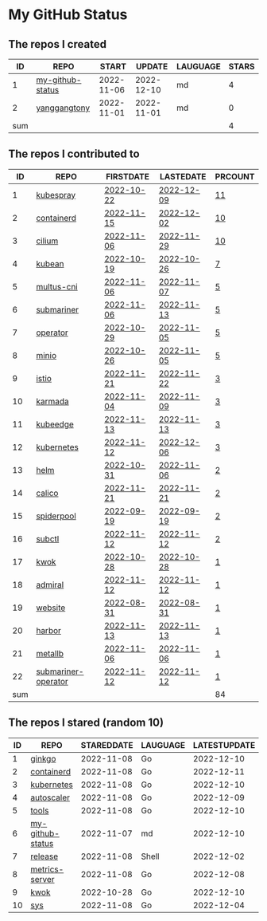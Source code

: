 # My GitHub Status

<!--START_SECTION:my_github-->
## The repos I created
| ID  |                                 REPO                                 |   START    |   UPDATE   | LAUGUAGE | STARS |
|-----|----------------------------------------------------------------------|------------|------------|----------|-------|
|   1 | [my-github-status](https://github.com/yanggangtony/my-github-status) | 2022-11-06 | 2022-12-10 | md       |     4 |
|   2 | [yanggangtony](https://github.com/yanggangtony/yanggangtony)         | 2022-11-01 | 2022-11-01 | md       |     0 |
| sum |                                                                      |            |            |          |     4 |

## The repos I contributed to
| ID  |                                    REPO                                     |                                  FIRSTDATE                                   |                                  LASTEDATE                                   |                                             PRCOUNT                                             |
|-----|-----------------------------------------------------------------------------|------------------------------------------------------------------------------|------------------------------------------------------------------------------|-------------------------------------------------------------------------------------------------|
|   1 | [kubespray](https://github.com/kubernetes-sigs/kubespray)                   | [2022-10-22](https://github.com/kubernetes-sigs/kubespray/pull/9421)         | [2022-12-09](https://github.com/kubernetes-sigs/kubespray/pull/9557)         | [11](https://github.com/kubernetes-sigs/kubespray/pulls?q=is%3Apr+author%3Ayanggangtony)        |
|   2 | [containerd](https://github.com/containerd/containerd)                      | [2022-11-15](https://github.com/containerd/containerd/pull/7670)             | [2022-12-02](https://github.com/containerd/containerd/pull/7748)             | [10](https://github.com/containerd/containerd/pulls?q=is%3Apr+author%3Ayanggangtony)            |
|   3 | [cilium](https://github.com/cilium/cilium)                                  | [2022-11-06](https://github.com/cilium/cilium/pull/22016)                    | [2022-11-29](https://github.com/cilium/cilium/pull/22428)                    | [10](https://github.com/cilium/cilium/pulls?q=is%3Apr+author%3Ayanggangtony)                    |
|   4 | [kubean](https://github.com/kubean-io/kubean)                               | [2022-10-19](https://github.com/kubean-io/kubean/pull/217)                   | [2022-10-26](https://github.com/kubean-io/kubean/pull/247)                   | [7](https://github.com/kubean-io/kubean/pulls?q=is%3Apr+author%3Ayanggangtony)                  |
|   5 | [multus-cni](https://github.com/k8snetworkplumbingwg/multus-cni)            | [2022-11-06](https://github.com/k8snetworkplumbingwg/multus-cni/pull/952)    | [2022-11-07](https://github.com/k8snetworkplumbingwg/multus-cni/pull/955)    | [5](https://github.com/k8snetworkplumbingwg/multus-cni/pulls?q=is%3Apr+author%3Ayanggangtony)   |
|   6 | [submariner](https://github.com/submariner-io/submariner)                   | [2022-11-06](https://github.com/submariner-io/submariner/pull/2103)          | [2022-11-13](https://github.com/submariner-io/submariner/pull/2122)          | [5](https://github.com/submariner-io/submariner/pulls?q=is%3Apr+author%3Ayanggangtony)          |
|   7 | [operator](https://github.com/minio/operator)                               | [2022-10-29](https://github.com/minio/operator/pull/1329)                    | [2022-11-05](https://github.com/minio/operator/pull/1338)                    | [5](https://github.com/minio/operator/pulls?q=is%3Apr+author%3Ayanggangtony)                    |
|   8 | [minio](https://github.com/minio/minio)                                     | [2022-10-26](https://github.com/minio/minio/pull/15949)                      | [2022-11-05](https://github.com/minio/minio/pull/16011)                      | [5](https://github.com/minio/minio/pulls?q=is%3Apr+author%3Ayanggangtony)                       |
|   9 | [istio](https://github.com/istio/istio)                                     | [2022-11-21](https://github.com/istio/istio/pull/42084)                      | [2022-11-22](https://github.com/istio/istio/pull/42103)                      | [3](https://github.com/istio/istio/pulls?q=is%3Apr+author%3Ayanggangtony)                       |
|  10 | [karmada](https://github.com/karmada-io/karmada)                            | [2022-11-04](https://github.com/karmada-io/karmada/pull/2747)                | [2022-11-09](https://github.com/karmada-io/karmada/pull/2763)                | [3](https://github.com/karmada-io/karmada/pulls?q=is%3Apr+author%3Ayanggangtony)                |
|  11 | [kubeedge](https://github.com/kubeedge/kubeedge)                            | [2022-11-13](https://github.com/kubeedge/kubeedge/pull/4406)                 | [2022-11-13](https://github.com/kubeedge/kubeedge/pull/4406)                 | [3](https://github.com/kubeedge/kubeedge/pulls?q=is%3Apr+author%3Ayanggangtony)                 |
|  12 | [kubernetes](https://github.com/kubernetes/kubernetes)                      | [2022-11-12](https://github.com/kubernetes/kubernetes/pull/113868)           | [2022-12-06](https://github.com/kubernetes/kubernetes/pull/114308)           | [3](https://github.com/kubernetes/kubernetes/pulls?q=is%3Apr+author%3Ayanggangtony)             |
|  13 | [helm](https://github.com/helm/helm)                                        | [2022-10-31](https://github.com/helm/helm/pull/11489)                        | [2022-11-06](https://github.com/helm/helm/pull/11514)                        | [2](https://github.com/helm/helm/pulls?q=is%3Apr+author%3Ayanggangtony)                         |
|  14 | [calico](https://github.com/projectcalico/calico)                           | [2022-11-21](https://github.com/projectcalico/calico/pull/7014)              | [2022-11-21](https://github.com/projectcalico/calico/pull/7014)              | [2](https://github.com/projectcalico/calico/pulls?q=is%3Apr+author%3Ayanggangtony)              |
|  15 | [spiderpool](https://github.com/spidernet-io/spiderpool)                    | [2022-09-19](https://github.com/spidernet-io/spiderpool/pull/735)            | [2022-09-19](https://github.com/spidernet-io/spiderpool/pull/735)            | [2](https://github.com/spidernet-io/spiderpool/pulls?q=is%3Apr+author%3Ayanggangtony)           |
|  16 | [subctl](https://github.com/submariner-io/subctl)                           | [2022-11-12](https://github.com/submariner-io/subctl/pull/376)               | [2022-11-12](https://github.com/submariner-io/subctl/pull/376)               | [2](https://github.com/submariner-io/subctl/pulls?q=is%3Apr+author%3Ayanggangtony)              |
|  17 | [kwok](https://github.com/kubernetes-sigs/kwok)                             | [2022-10-28](https://github.com/kubernetes-sigs/kwok/pull/53)                | [2022-10-28](https://github.com/kubernetes-sigs/kwok/pull/53)                | [1](https://github.com/kubernetes-sigs/kwok/pulls?q=is%3Apr+author%3Ayanggangtony)              |
|  18 | [admiral](https://github.com/submariner-io/admiral)                         | [2022-11-12](https://github.com/submariner-io/admiral/pull/457)              | [2022-11-12](https://github.com/submariner-io/admiral/pull/457)              | [1](https://github.com/submariner-io/admiral/pulls?q=is%3Apr+author%3Ayanggangtony)             |
|  19 | [website](https://github.com/clusterpedia-io/website)                       | [2022-08-31](https://github.com/clusterpedia-io/website/pull/60)             | [2022-08-31](https://github.com/clusterpedia-io/website/pull/60)             | [1](https://github.com/clusterpedia-io/website/pulls?q=is%3Apr+author%3Ayanggangtony)           |
|  20 | [harbor](https://github.com/goharbor/harbor)                                | [2022-11-13](https://github.com/goharbor/harbor/pull/17792)                  | [2022-11-13](https://github.com/goharbor/harbor/pull/17792)                  | [1](https://github.com/goharbor/harbor/pulls?q=is%3Apr+author%3Ayanggangtony)                   |
|  21 | [metallb](https://github.com/metallb/metallb)                               | [2022-11-06](https://github.com/metallb/metallb/pull/1686)                   | [2022-11-06](https://github.com/metallb/metallb/pull/1686)                   | [1](https://github.com/metallb/metallb/pulls?q=is%3Apr+author%3Ayanggangtony)                   |
|  22 | [submariner-operator](https://github.com/submariner-io/submariner-operator) | [2022-11-12](https://github.com/submariner-io/submariner-operator/pull/2340) | [2022-11-12](https://github.com/submariner-io/submariner-operator/pull/2340) | [1](https://github.com/submariner-io/submariner-operator/pulls?q=is%3Apr+author%3Ayanggangtony) |
| sum |                                                                             |                                                                              |                                                                              |                                                                                              84 |

## The repos I stared (random 10)
| ID |                                 REPO                                 | STAREDDATE | LAUGUAGE | LATESTUPDATE |
|----|----------------------------------------------------------------------|------------|----------|--------------|
|  1 | [ginkgo](https://github.com/onsi/ginkgo)                             | 2022-11-08 | Go       | 2022-12-10   |
|  2 | [containerd](https://github.com/containerd/containerd)               | 2022-11-08 | Go       | 2022-12-11   |
|  3 | [kubernetes](https://github.com/kubernetes/kubernetes)               | 2022-11-08 | Go       | 2022-12-10   |
|  4 | [autoscaler](https://github.com/kubernetes/autoscaler)               | 2022-11-08 | Go       | 2022-12-09   |
|  5 | [tools](https://github.com/golang/tools)                             | 2022-11-08 | Go       | 2022-12-10   |
|  6 | [my-github-status](https://github.com/yanggangtony/my-github-status) | 2022-11-07 | md       | 2022-12-10   |
|  7 | [release](https://github.com/openshift/release)                      | 2022-11-08 | Shell    | 2022-12-02   |
|  8 | [metrics-server](https://github.com/kubernetes-sigs/metrics-server)  | 2022-11-08 | Go       | 2022-12-08   |
|  9 | [kwok](https://github.com/kubernetes-sigs/kwok)                      | 2022-10-28 | Go       | 2022-12-10   |
| 10 | [sys](https://github.com/golang/sys)                                 | 2022-11-08 | Go       | 2022-12-04   |

<!--END_SECTION:my_github-->
